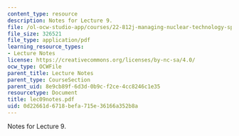 ```yaml
---
content_type: resource
description: Notes for Lecture 9.
file: /ol-ocw-studio-app/courses/22-812j-managing-nuclear-technology-spring-2004/0d22661d6718befa715e36166a352b8a_lec09notes.pdf
file_size: 326521
file_type: application/pdf
learning_resource_types:
- Lecture Notes
license: https://creativecommons.org/licenses/by-nc-sa/4.0/
ocw_type: OCWFile
parent_title: Lecture Notes
parent_type: CourseSection
parent_uid: 8e9cb89f-6d3d-0b9c-f2ce-4cc8246c1e35
resourcetype: Document
title: lec09notes.pdf
uid: 0d22661d-6718-befa-715e-36166a352b8a
---
```

Notes for Lecture 9.